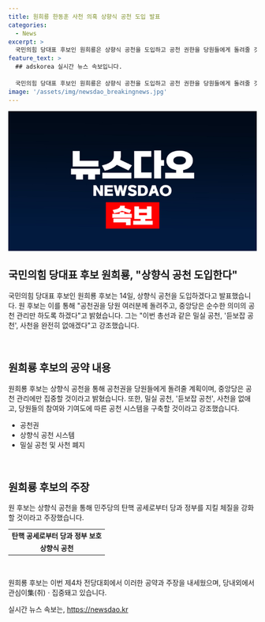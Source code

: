 ```yaml
---
title: 원희룡 한동훈 사천 의혹 상향식 공천 도입 발표
categories:
  - News
excerpt: >
  국민의힘 당대표 후보인 원희룡은 상향식 공천을 도입하고 공천 권한을 당원들에게 돌려줄 것을 공언했다. 그는 사천 의혹과 관련하여 공천 시스템을 개편하고 상향식 공천을 통해 밀실 공천과 사천을 완전히 없애겠다고 목소리 높였다. 또한, 민주당의 탄핵 공세로부터 당과 정부를 지킬 체질을 강화하기 위해 상향식 공천이 필요하다고 주장했다.
feature_text: >
  ## adskorea 실시간 뉴스 속보입니다.

  국민의힘 당대표 후보인 원희룡은 상향식 공천을 도입하고 공천 권한을 당원들에게 돌려줄 것을 공언했다. 그는 사천 의혹과 관련하여 공천 시스템을 개편하고 상향식 공천을 통해 밀실 공천과 사천을 완전히 없애겠다고 목소리 높였다. 또한, 민주당의 탄핵 공세로부터 당과 정부를 지킬 체질을 강화하기 위해 상향식 공천이 필요하다고 주장했다.
image: '/assets/img/newsdao_breakingnews.jpg'
---
```


<p><img src="/assets/img/newsdao_breakingnews.jpg" alt="adskorea 속보" /></p>

<h2 data-ke-size="size26">국민의힘 당대표 후보 원희룡, "상향식 공천 도입한다"</h2>

<p>국민의힘 당대표 후보인 원희룡 후보는 14일, 상향식 공천을 도입하겠다고 발표했습니다. 원 후보는 이를 통해 "공천권을 당원 여러분께 돌려주고, 중앙당은 순수한 의미의 공천 관리만 하도록 하겠다"고 밝혔습니다. 그는 "이번 총선과 같은 밀실 공천, '듣보잡 공천', 사천을 완전히 없애겠다"고 강조했습니다.</p>

<p data-ke-size="size16">&nbsp;</p>

<h2 data-ke-size="size24">원희룡 후보의 공약 내용</h2>

<p>원희룡 후보는 상향식 공천을 통해 공천권을 당원들에게 돌려줄 계획이며, 중앙당은 공천 관리에만 집중할 것이라고 밝혔습니다. 또한, 밀실 공천, '듣보잡 공천', 사천을 없애고, 당원들의 참여와 기여도에 따른 공천 시스템을 구축할 것이라고 강조했습니다.</p>

<ul>
<li>공천권</li>
<li>상향식 공천 시스템</li>
<li>밀실 공천 및 사천 폐지</li>
</ul>

<p data-ke-size="size16">&nbsp;</p>

<h2 data-ke-size="size24">원희룡 후보의 주장</h2>

<p>원 후보는 상향식 공천을 통해 민주당의 탄핵 공세로부터 당과 정부를 지킬 체질을 강화할 것이라고 주장했습니다.</p>

<table>
<tr>
<td style="text-align: center; height: 17px;"><b>탄핵 공세로부터 당과 정부 보호</b></td>
</tr>
<tr>
<td style="text-align: center; height: 17px;"><b>상향식 공천</b></td>
</tr>
</table>

<p data-ke-size="size16">&nbsp;</p>

<p>원희룡 후보는 이번 제4차 전당대회에서 이러한 공약과 주장을 내세웠으며, 당내외에서 관심이集(취)ㆍ집중돼고 있습니다.</p>
실시간 뉴스 속보는, <a href="https://newsdao.kr" rel="dofollow">https://newsdao.kr</a>


